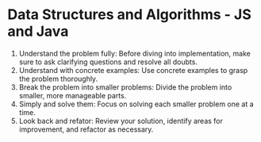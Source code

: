 # Data Structures and Algorithms - JS and Java
1. Understand the problem fully: Before diving into implementation, make sure to ask clarifying questions and resolve all doubts.
2. Understand with concrete examples: Use concrete examples to grasp the problem thoroughly.
3. Break the problem into smaller problems: Divide the problem into smaller, more manageable parts.
4. Simply and solve them: Focus on solving each smaller problem one at a time.
5. Look back and refator: Review your solution, identify areas for improvement, and refactor as necessary.
